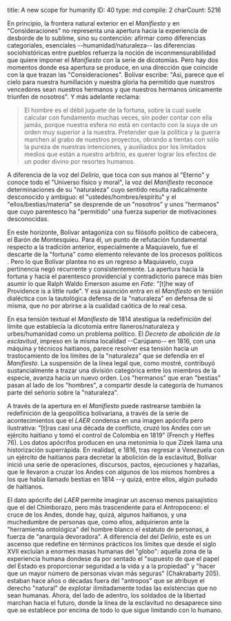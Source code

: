 title:          ​A new scope for humanity
ID:             40
type:           md
compile:        2
charCount:      5216


En principio, la frontera natural exterior en el *Manifiesto* y en "Consideraciones" no representa una apertura hacia la experiencia de desborde de lo sublime, sino su contención: afirmar como diferencias categoriales, esenciales --humanidad/naturaleza-- las diferencias sociohistóricas entre pueblos refuerza la noción de inconmensurablilidad que quiere imponer el *Manifiesto* con la serie de dicotomías. Pero hay dos momentos donde esa apertura se produce, en una dirección que coincide con la que trazan las "Consideraciones". Bolívar escribe: "Así, parece que el cielo para nuestra humillación y nuestra gloria ha permitido que nuestros vencedores sean nuestros hermanos y que nuestros hermanos únicamente triunfen de nosotros". Y más adelante reclama:

> El hombre es el débil juguete de la fortuna, sobre la cual suele calcular con fundamento muchas veces, sin poder contar con ella jamás, porque nuestra esfera no está en contacto con la suya de un orden muy superior a la nuestra. Pretender que la política y la guerra marchen al grabo de nuestros proyectos, obrando a tientas con sólo la pureza de nuestras intenciones, y auxiliados por los limitados medios que están a nuestro arbitrio, es querer lograr los efectos de un poder divino por resortes humanos.

A diferencia de la voz del *Delirio*, que toca con sus manos al "Eterno" y conoce todo el "Universo físico y moral", la voz del *Manifiesto* reconoce determinaciones de su "naturaleza" cuyo sentido resulta radicalmente desconocido y ambiguo: el "ustedes/hombres/espíritu" y el "ellos/bestias/materia" se desprende de un "nosotros" y unos "hermanos" que cuyo parentesco ha "permitido" una fuerza superior de motivaciones desconocidas. 

En este horizonte, Bolívar antagoniza con su filósofo político de cabecera, el Barón de Montesquieu. Para él, un punto de refutación fundamental respecto a la tradición anterior, especialmente a Maquiavelo, fue el descarte de la "fortuna" como elemento relevante de los procesos políticos <!--referencia-->. Pero lo que Bolívar plantea no es un regreso a Maquiavelo, cuya pertinencia negó recurrente y consistentemente. La apertura hacia la fortuna y hacia el parentesco providencial y contradictorio parece más bien asumir lo que Ralph Waldo Emerson asume en *Fate*: "[t]he way of Providence is a little rude". Y esa asunción entra en el *Manifiesto* en tensión dialéctica con la tautológica defensa de la "naturaleza" en defensa de sí misma, que no por abrirse a la cualidad caótica de lo real cesa.

En esa tensión textual el *Manifiesto* de 1814 atestigua la redefinición del límite que establecía la dicotomía entre llaneros/naturaleza y urbes/humanidad  como un problema político. El *Decreto de abolición de la esclavitud*, impreso en la misma localidad --Carúpano-- en 1816, con una máquina y técnicos haitianos, parece resolver esa tensión hacia un trastocamiento de los límites de la "naturaleza" que se defendía en el *Manifiesto*. La suspensión de la línea legal que, como mostré, contribuyó sustancialmente a trazar una división categórica entre los miembros de la especie, avanza hacia un nuevo orden. Los "hermanos" que eran "bestias" pasan al lado de los "hombres", a compartir desde la categoría de humanos parte del señorío sobre la "naturaleza".

A través de la apertura en el *Manifiesto*  puede rastrearse también la redefinición de la geopolítica bolivariana, a través de la serie de acontecimientos que el _LAER_ condensa en una imagen apócrifa pero ilustrativa: "[t]ras casi una década de conflicto, cruzó los Andes con un ejército haitiano y tomó el control de Colombia en 1819" (French y Heffes 76). Los datos apócrifos producen en una metonimia lo que Zizek llama una historización superrápida. En realidad, e 1816, tras regresar a Venezuela con un ejército de haitianos para decretar la abolición de la esclavitud, Bolívar inició una serie de operaciones, discursos, pactos, ejecuciones y hazañas, que le llevaron a cruzar los Andes con algunos de los mismos hombres a los que había llamado bestias en 1814 --y quizá, entre ellos, algún puñado de haitianos. 

El dato apócrifo del _LAER_ permite imaginar un ascenso menos paisajístico que el del Chimborazo, pero más trascendente para el Antropoceno: el cruce de los Andes, donde hay, quizá, algunos haitianos, y una muchedumbre de personas que, como ellos, adquirieron ante la "herramienta ontológica" del hombre blanco el estatuto de personas, a fuerza de "anarquía devoradora". A diferencia del del *Delirio*, este es un ascenso que redefine en términos prácticos los límites que desde el siglo XVII excluían a enormes masas humanas del "globo": aquella zona de la experiencia humana dondese da por sentado el "supuesto de que el papel del Estado es proporcionar seguridad a la vida y a la propiedad" y "hacer que un mayor número de personas vivan más seguras" (Chakrabarty 205). estaban hace años o décadas fuera del "antropos" que se atribuye el derecho "natural" de explotar ilimitadamente todas las existencias que no sean humanas. Ahora, del lado de adentro, los soldados de la libertad marchan hacia el futuro, donde la línea de la esclavitud no desaparece sino que se establece por encima de todo lo que sigue limitando con lo humano. 
